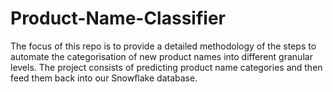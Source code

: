 # Product-Name-Classifier
The focus of this repo is to provide a detailed methodology of the steps to automate the categorisation of new product names into different granular levels. The project consists of predicting product name categories and then feed them back into our Snowflake database.
